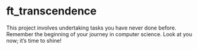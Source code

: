 # ft_transcendence
This project involves undertaking tasks you have never done before. Remember the beginning of your journey in computer science. Look at you now; it’s time to shine!
